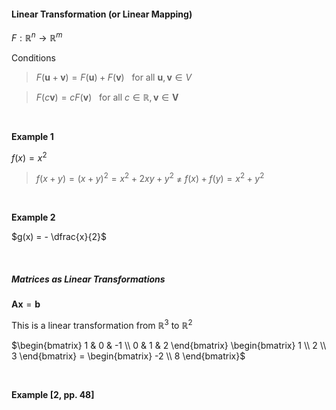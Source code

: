 #### Linear Transformation (or Linear Mapping)
$F: \mathbb{R}^n \rightarrow \mathbb{R}^m$


Conditions
> $F(\mathbf{u}+\mathbf{v}) = F(\mathbf{u}) + F(\mathbf{v})$ &nbsp; for all  $\mathbf{u},\mathbf{v} \in V$

>$F(c\mathbf{v}) = cF(\mathbf{v})$ &nbsp; for all $c \in \mathbb{R}, \mathbf{v} \in \mathbf{V}$

<br/>


**Example 1**

$f(x) = x^2$

> $f(x+y) = (x+y)^2 = x^2 + 2xy + y^2$
> $\neq$
> $f(x) + f(y) = x^2 + y^2$

<br/>

**Example 2**

$g(x) = - \dfrac{x}{2}$

<br/>

##### Matrices as Linear Transformations

$\mathbf{A}\mathbf{x} = \mathbf{b}$

This is a linear transformation from $\mathbb{R}^3$ to $\mathbb{R}^2$

$\begin{bmatrix}
1 & 0 & -1 \\
0 & 1 & 2 
\end{bmatrix}
\begin{bmatrix}
1 \\
2 \\
3
\end{bmatrix} = 
\begin{bmatrix}
-2 \\ 8
\end{bmatrix}$


<br/>

**Example [2, pp. 48]**
